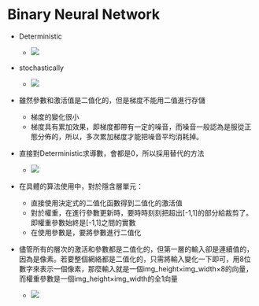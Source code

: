 # Binary Neural Network
* Deterministic
  * ![](https://i.imgur.com/6IVVC8U.png)
* stochastically
  * ![](https://i.imgur.com/FDYruhx.png)
* 雖然參數和激活值是二值化的，但是梯度不能用二值進行存儲
  * 梯度的變化很小
  * 梯度具有累加效果，即梯度都帶有一定的噪音，而噪音一般認為是服從正態分佈的，所以，多次累加梯度才能把噪音平均消耗掉。

* 直接對Deterministic求導數，會都是0，所以採用替代的方法
  * ![](https://i.imgur.com/5kMwrwd.png)
* 在具體的算法使用中，對於隱含層單元：
  * 直接使用決定式的二值化函數得到二值化的激活值
  * 對於權重，在進行參數更新時，要時時刻刻把超出[-1,1]的部分給裁剪了。即權重參數始終是[-1,1]之間的實數
  * 在使用參數是，要將參數進行二值化
* 儘管所有的層次的激活和參數都是二值化的，但第一層的輸入卻是連續值的，因為是像素。若要整個網絡都是二值化的，只需將輸入變化一下即可，用8位數字來表示一個像素，那麼輸入就是一個img_height×img_width×8的向量，而權重參數是一個img_height×img_width的全1向量
  * ![](https://i.imgur.com/UTQnjGC.png)
 
 